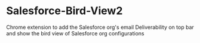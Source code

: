 # Salesforce-Bird-View2
Chrome extension to add the Salesforce org's email Deliverability on top bar and show the bird view of Salesforce org configurations
